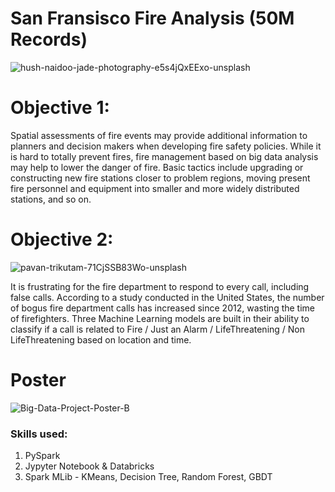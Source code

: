 # San Fransisco Fire Analysis (50M Records)
![hush-naidoo-jade-photography-e5s4jQxEExo-unsplash](https://user-images.githubusercontent.com/41823726/182960853-ec01684e-ae2a-41ff-b204-342c82d2dd10.jpg)

# Objective 1:
Spatial assessments of fire events may provide additional information to planners and decision makers when developing fire safety policies. While it is hard to totally prevent fires, fire management based on big data analysis may help to lower the danger of fire.  Basic tactics include upgrading or constructing new fire stations closer to problem regions, moving present fire personnel and equipment into smaller and more widely distributed stations, and so on.
# Objective 2:
![pavan-trikutam-71CjSSB83Wo-unsplash](https://user-images.githubusercontent.com/41823726/182961209-522b88c4-9766-4a1e-a4c1-24097a3dc1cd.jpg)

It is frustrating for the fire department to respond to every call, including false calls. According to a study conducted in the United States, the number of bogus fire department calls has increased since 2012, wasting the time of firefighters. Three Machine Learning models are built in their ability to classify if a call is related to Fire / Just an Alarm / LifeThreatening / Non LifeThreatening based on location and time.

# Poster 
![Big-Data-Project-Poster-B](https://user-images.githubusercontent.com/41823726/200448882-b0c7b3ce-7dc9-4716-a125-775f658fb235.jpeg)
### Skills used:
1. PySpark
2. Jypyter Notebook & Databricks
3. Spark MLib - KMeans, Decision Tree, Random Forest, GBDT 
